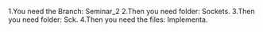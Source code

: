 1.You need the Branch: Seminar_2
2.Then you need folder: Sockets.
3.Then you need folder: Sck.
4.Then you need the files: Implementa.
